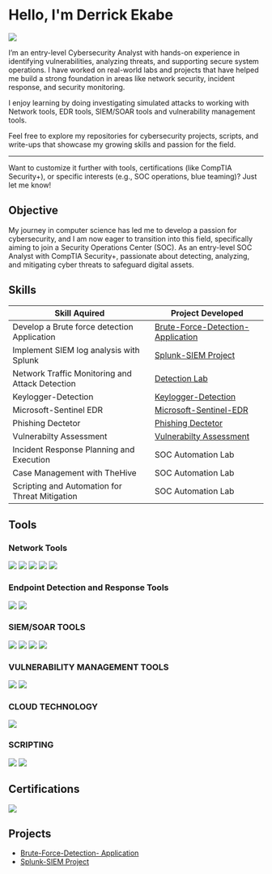 # Hello, I'm Derrick Ekabe

<a href="https://www.linkedin.com/in/derrickekabe"><img src="https://img.shields.io/badge/-LinkedIn-0072b1?&style=for-the-badge&logo=linkedin&logoColor=white" /></a>

I’m an entry-level Cybersecurity Analyst with hands-on experience in identifying vulnerabilities, analyzing threats, and supporting secure system operations. I have worked on real-world labs and projects that have helped me build a strong foundation in areas like network security, incident response, and security monitoring.

 I enjoy learning by doing investigating simulated attacks to working with Network tools, EDR tools, SIEM/SOAR tools and vulnerability management tools.

 Feel free to explore my repositories for cybersecurity projects, scripts, and write-ups that showcase my growing skills and passion for the field.

---

Want to customize it further with tools, certifications (like CompTIA Security+), or specific interests (e.g., SOC operations, blue teaming)? Just let me know!


## Objective

My journey in computer science has led me to develop a passion for cybersecurity, and I am now eager to transition into this field, specifically aiming to join a Security Operations Center (SOC). As an entry-level SOC Analyst with CompTIA Security+, passionate about detecting, analyzing, and mitigating cyber threats to safeguard digital assets.

## Skills 

| Skill Aquired                                 | Project  Developed        |
|-----------------------------------------------|----------------------------|
| Develop a Brute force detection Application   | <a href="https://github.com/luxmundi27/Brute-Force-Detection-App-using-Python-Streamlit">Brute-Force-Detection- Application </a>|
|Implement SIEM log analysis with Splunk        | <a href="https://github.com/luxmundi27/Splunk-SIEM-Project">Splunk-SIEM Project </a>|
| Network Traffic Monitoring and Attack Detection| <a href="https://google.com">Detection Lab</a>|
| Keylogger-Detection                           |  <a href="https://github.com/luxmundi27/Keylogger-Detection">Keylogger-Detection</a>|
| Microsoft-Sentinel EDR                        | <a href="https://github.com/luxmundi27/Microsoft-Sentinel-EDR">Microsoft-Sentinel-EDR</a>|
| Phishing Dectetor                             | <a href="https://github.com/luxmundi27/Phishing-Detector">Phishing Dectetor </a>|
| Vulnerabilty Assessment                       | <a href="https://github.com/luxmundi27/Vulnerability-Lab"> Vulnerabilty Assessment </a>|
| Incident Response Planning and Execution      | SOC Automation Lab|
| Case Management with TheHive                  | SOC Automation Lab|
| Scripting and Automation for Threat Mitigation | SOC Automation Lab|  https://github.com/luxmundi27/Vulnerability-Lab)

## Tools 

### Network Tools
<div>
    <img src="https://img.shields.io/badge/-Wireshark-1679A7?&style=for-the-badge&logo=Wireshark&logoColor=white" />
    <img src="https://img.shields.io/badge/-Suricata-EF3B2D?&style=for-the-badge&logo=Suricata&logoColor=white" />
    <img src="https://img.shields.io/badge/-Zeek-777BB4?&style=for-the-badge&logo=Zeek&logoColor=white" />
    <img src="https://img.shields.io/badge/-Nmap-007C99?&style=for-the-badge&logo=Nmap&logoColor=white" />
    <img src="https://img.shields.io/badge/-Snort-FF69B4?&style=for-the-badge&logo=Snort&logoColor=white" />
</div>

### Endpoint Detection and Response Tools
<div>
    <img src="https://img.shields.io/badge/-Microsoft_Defender_for_Endpoint-00A4EF?&style=for-the-badge&logo=Microsoft&logoColor=white" />
    <img src="https://img.shields.io/badge/-Velociraptor-4B275F?&style=for-the-badge&logo=Velociraptor&logoColor=white" />
</div>

### SIEM/SOAR TOOLS
<div>
    <img src="https://img.shields.io/badge/-CrowdStrike-DA1F26?&style=for-the-badge&logo=CrowdStrike&logoColor=white" />
    <img src="https://img.shields.io/badge/-Microsoft_Sentinel-0078D4?&style=for-the-badge&logo=Microsoft&logoColor=white" />
    <img src="https://img.shields.io/badge/-Splunk-000000?&style=for-the-badge&logo=Splunk&logoColor=white" />
    <img src="https://img.shields.io/badge/-Elastic-005571?&style=for-the-badge&logo=Elastic&logoColor=white" />
</div>

### VULNERABILITY MANAGEMENT TOOLS
<div>
   <img src="https://img.shields.io/badge/-Nessus-005FAD?&style=for-the-badge&logo=Tenable&logoColor=white" />
   <img src="https://img.shields.io/badge/-OpenVAS-6AA84F?&style=for-the-badge&logo=OpenVAS&logoColor=white" />

</div>

### CLOUD TECHNOLOGY
<div>
   <img src="https://img.shields.io/badge/-Azure-0078D4?&style=for-the-badge&logo=Microsoft%20Azure&logoColor=white" />

</div>

### SCRIPTING 
<div>
 <img src="https://img.shields.io/badge/-Python-3776AB?&style=for-the-badge&logo=Python&logoColor=white" />
 <img src="https://img.shields.io/badge/-Kali_Linux-557C94?&style=for-the-badge&logo=Kali%20Linux&logoColor=white" />
</div>



## Certifications

<div>
<img src="https://img.shields.io/badge/-Security%2B-FF0000?&style=for-the-badge&logo=CompTIA&logoColor=white" />

</div>

## Projects
- <a href="https://github.com/luxmundi27/Brute-Force-Detection-App-using-Python-Streamlit">Brute-Force-Detection-  Application </a>
- <a href="https://github.com/luxmundi27/Splunk-SIEM-Project">Splunk-SIEM Project </a>

